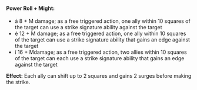 #### Power Roll + Might:

- á 8 + M damage; as a free triggered action, one ally within 10 squares of the target can use a strike signature ability against the target
- é 12 + M damage; as a free triggered action, one ally within 10 squares of the target can use a strike signature ability that gains an edge against the target
- í 16 + Mdamage; as a free triggered action, two allies within 10 squares of the target can each use a strike signature ability that gains an edge against the target

**Effect:** Each ally can shift up to 2 squares and gains 2 surges before making the strike. 